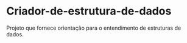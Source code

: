 # Criador-de-estrutura-de-dados
 Projeto que fornece orientação para o entendimento de estruturas de dados.
